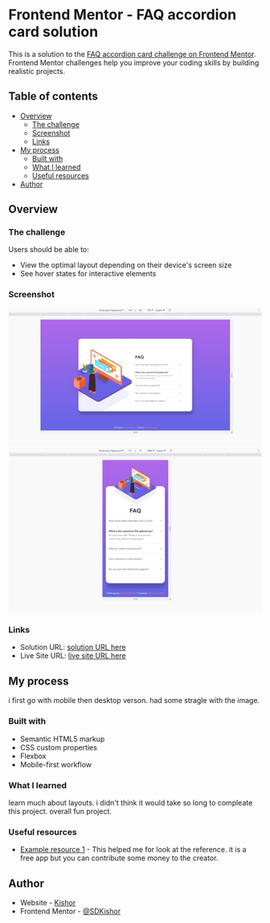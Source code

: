 # Frontend Mentor - FAQ accordion card solution

This is a solution to the [FAQ accordion card challenge on Frontend Mentor](https://www.frontendmentor.io/challenges/faq-accordion-card-XlyjD0Oam). Frontend Mentor challenges help you improve your coding skills by building realistic projects.

## Table of contents

- [Overview](#overview)
  - [The challenge](#the-challenge)
  - [Screenshot](#screenshot)
  - [Links](#links)
- [My process](#my-process)
  - [Built with](#built-with)
  - [What I learned](#what-i-learned)
  - [Useful resources](#useful-resources)
- [Author](#author)

## Overview

### The challenge

Users should be able to:

- View the optimal layout depending on their device's screen size
- See hover states for interactive elements

### Screenshot

<img src="./ScreenShot/Screenshot 2021-10-20 203251.jpg" alt="">
<img src="./ScreenShot/Screenshot 2021-10-20 203322.jpg" alt="">

### Links

- Solution URL: [solution URL here](https://github.com/SDKishor/3-column-preview-card-component-main)
- Live Site URL: [live site URL here](https://sdkishor.github.io/3-column-preview-card-component-main/)

## My process

i first go with mobile then desktop verson. had some stragle with the image.

### Built with

- Semantic HTML5 markup
- CSS custom properties
- Flexbox
- Mobile-first workflow

### What I learned

learn much about layouts. i didn't think it would take so long to compleate this project. overall fun project.

### Useful resources

- [Example resource 1](https://www.pureref.com/) - This helped me for look at the reference. it is a free app but you can contribute some money to the creator.

## Author

- Website - [Kishor]()
- Frontend Mentor - [@SDKishor](https://www.frontendmentor.io/profile/SDKishor)
